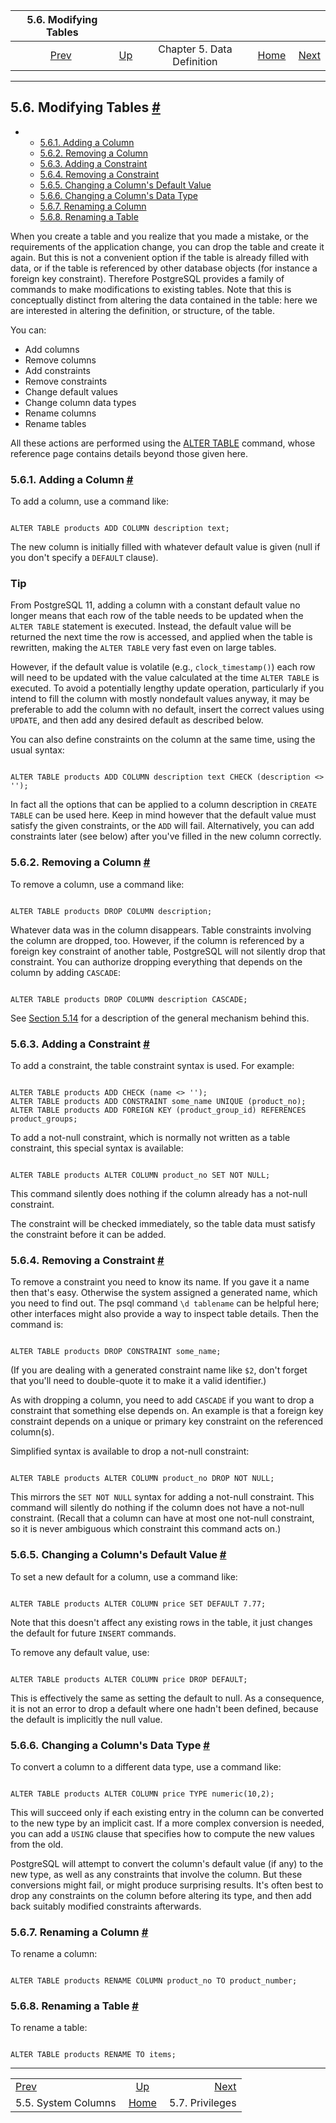 <!--?xml version="1.0" encoding="UTF-8" standalone="no"?-->

|                  5.6. Modifying Tables                 |                                             |                            |                                                       |                                          |
| :----------------------------------------------------: | :------------------------------------------ | :------------------------: | ----------------------------------------------------: | ---------------------------------------: |
| [Prev](ddl-system-columns.html "5.5. System Columns")  | [Up](ddl.html "Chapter 5. Data Definition") | Chapter 5. Data Definition | [Home](index.html "PostgreSQL 17devel Documentation") |  [Next](ddl-priv.html "5.7. Privileges") |

***

## 5.6. Modifying Tables [#](#DDL-ALTER)

*   *   [5.6.1. Adding a Column](ddl-alter.html#DDL-ALTER-ADDING-A-COLUMN)
    *   [5.6.2. Removing a Column](ddl-alter.html#DDL-ALTER-REMOVING-A-COLUMN)
    *   [5.6.3. Adding a Constraint](ddl-alter.html#DDL-ALTER-ADDING-A-CONSTRAINT)
    *   [5.6.4. Removing a Constraint](ddl-alter.html#DDL-ALTER-REMOVING-A-CONSTRAINT)
    *   [5.6.5. Changing a Column's Default Value](ddl-alter.html#DDL-ALTER-COLUMN-DEFAULT)
    *   [5.6.6. Changing a Column's Data Type](ddl-alter.html#DDL-ALTER-COLUMN-TYPE)
    *   [5.6.7. Renaming a Column](ddl-alter.html#DDL-ALTER-RENAMING-COLUMN)
    *   [5.6.8. Renaming a Table](ddl-alter.html#DDL-ALTER-RENAMING-TABLE)



When you create a table and you realize that you made a mistake, or the requirements of the application change, you can drop the table and create it again. But this is not a convenient option if the table is already filled with data, or if the table is referenced by other database objects (for instance a foreign key constraint). Therefore PostgreSQL provides a family of commands to make modifications to existing tables. Note that this is conceptually distinct from altering the data contained in the table: here we are interested in altering the definition, or structure, of the table.

You can:

*   Add columns
*   Remove columns
*   Add constraints
*   Remove constraints
*   Change default values
*   Change column data types
*   Rename columns
*   Rename tables

All these actions are performed using the [ALTER TABLE](sql-altertable.html "ALTER TABLE") command, whose reference page contains details beyond those given here.

### 5.6.1. Adding a Column [#](#DDL-ALTER-ADDING-A-COLUMN)



To add a column, use a command like:

```

ALTER TABLE products ADD COLUMN description text;
```

The new column is initially filled with whatever default value is given (null if you don't specify a `DEFAULT` clause).

### Tip

From PostgreSQL 11, adding a column with a constant default value no longer means that each row of the table needs to be updated when the `ALTER TABLE` statement is executed. Instead, the default value will be returned the next time the row is accessed, and applied when the table is rewritten, making the `ALTER TABLE` very fast even on large tables.

However, if the default value is volatile (e.g., `clock_timestamp()`) each row will need to be updated with the value calculated at the time `ALTER TABLE` is executed. To avoid a potentially lengthy update operation, particularly if you intend to fill the column with mostly nondefault values anyway, it may be preferable to add the column with no default, insert the correct values using `UPDATE`, and then add any desired default as described below.

You can also define constraints on the column at the same time, using the usual syntax:

```

ALTER TABLE products ADD COLUMN description text CHECK (description <> '');
```

In fact all the options that can be applied to a column description in `CREATE TABLE` can be used here. Keep in mind however that the default value must satisfy the given constraints, or the `ADD` will fail. Alternatively, you can add constraints later (see below) after you've filled in the new column correctly.

### 5.6.2. Removing a Column [#](#DDL-ALTER-REMOVING-A-COLUMN)



To remove a column, use a command like:

```

ALTER TABLE products DROP COLUMN description;
```

Whatever data was in the column disappears. Table constraints involving the column are dropped, too. However, if the column is referenced by a foreign key constraint of another table, PostgreSQL will not silently drop that constraint. You can authorize dropping everything that depends on the column by adding `CASCADE`:

```

ALTER TABLE products DROP COLUMN description CASCADE;
```

See [Section 5.14](ddl-depend.html "5.14. Dependency Tracking") for a description of the general mechanism behind this.

### 5.6.3. Adding a Constraint [#](#DDL-ALTER-ADDING-A-CONSTRAINT)



To add a constraint, the table constraint syntax is used. For example:

```

ALTER TABLE products ADD CHECK (name <> '');
ALTER TABLE products ADD CONSTRAINT some_name UNIQUE (product_no);
ALTER TABLE products ADD FOREIGN KEY (product_group_id) REFERENCES product_groups;
```

To add a not-null constraint, which is normally not written as a table constraint, this special syntax is available:

```

ALTER TABLE products ALTER COLUMN product_no SET NOT NULL;
```

This command silently does nothing if the column already has a not-null constraint.

The constraint will be checked immediately, so the table data must satisfy the constraint before it can be added.

### 5.6.4. Removing a Constraint [#](#DDL-ALTER-REMOVING-A-CONSTRAINT)



To remove a constraint you need to know its name. If you gave it a name then that's easy. Otherwise the system assigned a generated name, which you need to find out. The psql command `\d tablename` can be helpful here; other interfaces might also provide a way to inspect table details. Then the command is:

```

ALTER TABLE products DROP CONSTRAINT some_name;
```

(If you are dealing with a generated constraint name like `$2`, don't forget that you'll need to double-quote it to make it a valid identifier.)

As with dropping a column, you need to add `CASCADE` if you want to drop a constraint that something else depends on. An example is that a foreign key constraint depends on a unique or primary key constraint on the referenced column(s).

Simplified syntax is available to drop a not-null constraint:

```

ALTER TABLE products ALTER COLUMN product_no DROP NOT NULL;
```

This mirrors the `SET NOT NULL` syntax for adding a not-null constraint. This command will silently do nothing if the column does not have a not-null constraint. (Recall that a column can have at most one not-null constraint, so it is never ambiguous which constraint this command acts on.)

### 5.6.5. Changing a Column's Default Value [#](#DDL-ALTER-COLUMN-DEFAULT)



To set a new default for a column, use a command like:

```

ALTER TABLE products ALTER COLUMN price SET DEFAULT 7.77;
```

Note that this doesn't affect any existing rows in the table, it just changes the default for future `INSERT` commands.

To remove any default value, use:

```

ALTER TABLE products ALTER COLUMN price DROP DEFAULT;
```

This is effectively the same as setting the default to null. As a consequence, it is not an error to drop a default where one hadn't been defined, because the default is implicitly the null value.

### 5.6.6. Changing a Column's Data Type [#](#DDL-ALTER-COLUMN-TYPE)



To convert a column to a different data type, use a command like:

```

ALTER TABLE products ALTER COLUMN price TYPE numeric(10,2);
```

This will succeed only if each existing entry in the column can be converted to the new type by an implicit cast. If a more complex conversion is needed, you can add a `USING` clause that specifies how to compute the new values from the old.

PostgreSQL will attempt to convert the column's default value (if any) to the new type, as well as any constraints that involve the column. But these conversions might fail, or might produce surprising results. It's often best to drop any constraints on the column before altering its type, and then add back suitably modified constraints afterwards.

### 5.6.7. Renaming a Column [#](#DDL-ALTER-RENAMING-COLUMN)



To rename a column:

```

ALTER TABLE products RENAME COLUMN product_no TO product_number;
```

### 5.6.8. Renaming a Table [#](#DDL-ALTER-RENAMING-TABLE)



To rename a table:

```

ALTER TABLE products RENAME TO items;
```

***

|                                                        |                                                       |                                          |
| :----------------------------------------------------- | :---------------------------------------------------: | ---------------------------------------: |
| [Prev](ddl-system-columns.html "5.5. System Columns")  |      [Up](ddl.html "Chapter 5. Data Definition")      |  [Next](ddl-priv.html "5.7. Privileges") |
| 5.5. System Columns                                    | [Home](index.html "PostgreSQL 17devel Documentation") |                          5.7. Privileges |
